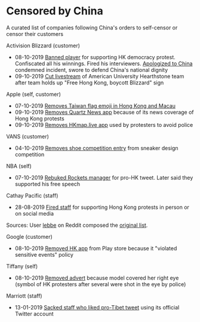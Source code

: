 # Censored by China

A curated list of companies following China's orders to self-censor or censor their customers

Activision Blizzard (customer)
* 08-10-2019 [Banned player](https://www.reddit.com/r/worldnews/comments/dexeva/blizzard_banned_and_took_player_off_air_after_his/) for supporting HK democracy protest. Confiscated all his winnings. Fired his interviewers. [Apologized to China](https://www.reddit.com/r/hearthstone/comments/dfjldg/blizzards_official_weibo_account_just_posted_an/) condemned incident, swore to defend China's national dignity
* 09-10-2019 [Cut livestream](https://www.reddit.com/r/HongKong/comments/dfaz21/american_university_hearthstone_team_holds_up/) of American University Hearthstone team after team holds up "Free Hong Kong, boycott Blizzard" sign

Apple (self, customer)
* 07-10-2019 [Removes Taiwan flag emoji in Hong Kong and Macau](https://qz.com/1723334/apple-removes-taiwan-flag-emoji-in-hong-kong-macau-in-ios-13-1-1/)
* 09-10-2019 [Removes Quartz News app](https://9to5mac.com/2019/10/09/apple-china-quartz-app-store/) because of its news coverage of Hong Kong protests
* 09-10-2019 [Removes HKmap.live app](https://www.cnbc.com/2019/10/10/apple-removes-police-tracking-app-used-in-hong-kong-protests-from-its-app-store.html) used by protesters to avoid police

VANS (customer)
* 04-10-2019 [Removes shoe competition entry](https://thehill.com/blogs/blog-briefing-room/464640-vans-shoes-face-boycott-calls-after-company-removes-design-referring) from sneaker design competition

NBA (self)
* 07-10-2019 [Rebuked Rockets manager](https://abcnews.go.com/Sports/wireStory/nba-statement-english-chinese-66104687) for pro-HK tweet. Later said they supported his free speech

Cathay Pacific (staff)
* 28-08-2019 [Fired staff](https://www.theguardian.com/world/2019/aug/28/cathay-pacific-denounced-for-firing-hong-kong-staff-on-china-orders) for supporting Hong Kong protests in person or on social media

Sources: User [lebbe](https://www.reddit.com/user/lebbe) on Reddit composed the [original list](https://www.reddit.com/r/HongKong/comments/dfg1ce/list_of_companies_under_chinas_censorship_orders/).

Google (customer)
* 08-10-2019 [Removed HK app](https://twitter.com/of_yarns/status/1181580658927230979?s=20) from Play store because it "violated sensitive events" policy

Tiffany (self)
* 08-10-2019 [Removed advert](https://news.yahoo.com/tiffany-removes-advert-over-hong-kong-controversy-093418861.html?guccounter=1) because model covered her right eye (symbol of HK protesters after several were shot in the eye by police)

Marriott (staff)
* 13-01-2019 [Sacked staff who liked pro-Tibet tweet](https://www.scmp.com/news/china/society/article/2128124/marriott-sacks-employee-who-liked-twitter-post-tibet-independence) using its official Twitter account
